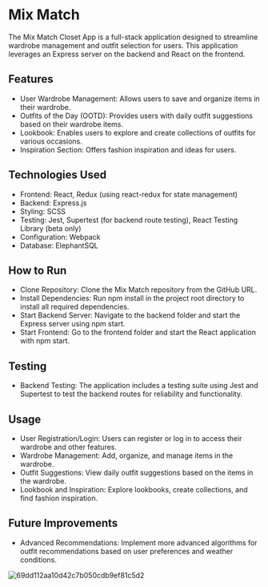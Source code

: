 # Mix Match
The Mix Match Closet App is a full-stack application designed to streamline wardrobe management and outfit selection for users. This application leverages an Express server on the backend and React on the frontend.

## Features
- User Wardrobe Management: Allows users to save and organize items in their wardrobe.
- Outfits of the Day (OOTD): Provides users with daily outfit suggestions based on their wardrobe items.
- Lookbook: Enables users to explore and create collections of outfits for various occasions.
- Inspiration Section: Offers fashion inspiration and ideas for users.
  
## Technologies Used
- Frontend: React, Redux (using react-redux for state management)
- Backend: Express.js
- Styling: SCSS
- Testing: Jest, Supertest (for backend route testing), React Testing Library (beta only)
- Configuration: Webpack
- Database: ElephantSQL

## How to Run
- Clone Repository: Clone the Mix Match repository from the GitHub URL.
- Install Dependencies: Run npm install in the project root directory to install all required dependencies.
- Start Backend Server: Navigate to the backend folder and start the Express server using npm start.
- Start Frontend: Go to the frontend folder and start the React application with npm start.

## Testing
- Backend Testing: The application includes a testing suite using Jest and Supertest to test the backend routes for reliability and functionality.

## Usage
- User Registration/Login: Users can register or log in to access their wardrobe and other features.
- Wardrobe Management: Add, organize, and manage items in the wardrobe.
- Outfit Suggestions: View daily outfit suggestions based on the items in the wardrobe.
- Lookbook and Inspiration: Explore lookbooks, create collections, and find fashion inspiration.

## Future Improvements

- Advanced Recommendations: Implement more advanced algorithms for outfit recommendations based on user preferences and weather conditions.

![69dd112aa10d42c7b050cdb9ef81c5d2](https://github.com/Cobra-Closet/.github/assets/21320155/63bbba57-2a25-4b30-8cba-20603879e980)
